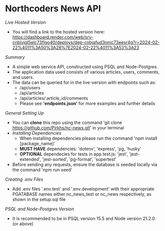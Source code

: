 # Northcoders News API

*Live Hosted Version*
- You will find a link to the hosted version here: https://dashboard.render.com/web/srv-cnbivjgl5elc73flgo40/deploys/dep-cnbjafud3nmc73eesr4g?r=2024-02-22%4011%3A50%3A28%7E2024-02-22%4011%3A53%3A23

*Summary*
- A simple web service API, constructed using PSQL and Node-Postgres.
- The application data used consists of various articles, users, comments, and users.
- The data can be queried for in the live-version with endpoints such as:
    - /api/users
    - /api/articles
    - /api/articles/:article_id/comments
    - Please see __'endpoints.json'__ for more examples and further details

*General Setting Up*
- You can __clone__ this repo using the command 'git clone https://github.com/Pirkhs/nc-news.git' in your terminal
- *Installing Dependencies*
    - When installing dependencies please run the command 'npm install [package_name]'
    - __MUST HAVE__ dependencies: 'dotenv', 'express', 'pg, 'husky'
    - __OPTIONAL__ dependecies for tests in app.test.js: 'jest', 'jest-extended', 'jest-sorted', 'pg-format', 'supertest'
- Before sending any requests, ensure the database is seeded locally via the command 'npm run seed'

*Creating .env Files*
- Add .env files '.env.test' and '.env.development' with their appropriate PGATABASE names either nc_news_test or nc_news respectively, as shown in the setup.sql file

*PSQL and Node-Postgres Version*
- It is recommended to be in PSQL version 15.5 and Node version 21.2.0 (or above)
